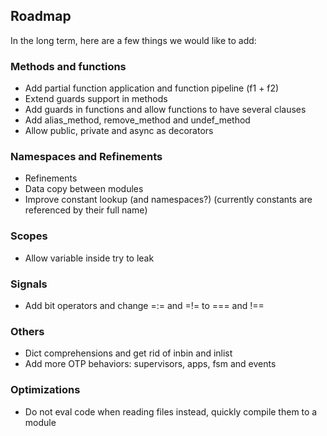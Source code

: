 ## Roadmap

In the long term, here are a few things we would like to add:

### Methods and functions

* Add partial function application and function pipeline (f1 + f2)
* Extend guards support in methods
* Add guards in functions and allow functions to have several clauses
* Add alias\_method, remove\_method and undef\_method
* Allow public, private and async as decorators

### Namespaces and Refinements

* Refinements
* Data copy between modules
* Improve constant lookup (and namespaces?) (currently constants are referenced by their full name)

### Scopes

* Allow variable inside try to leak

### Signals

* Add bit operators and change =:= and =!= to === and !==

### Others

* Dict comprehensions and get rid of inbin and inlist
* Add more OTP behaviors: supervisors, apps, fsm and events

### Optimizations

* Do not eval code when reading files instead, quickly compile them to a module